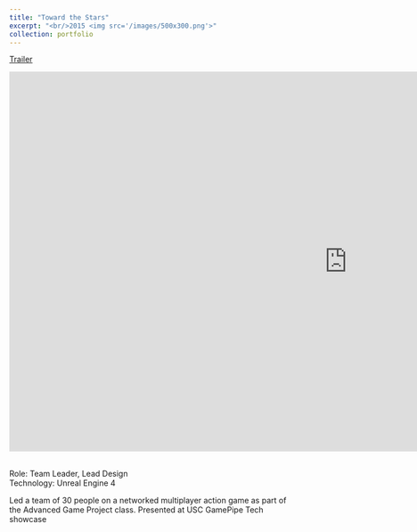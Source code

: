 ```yaml
---
title: "Toward the Stars"
excerpt: "<br/>2015 <img src='/images/500x300.png'>"
collection: portfolio
---
```


[Trailer](https://youtu.be/xTYO4FJvQT0)

<iframe width="1212" height="682" src="https://www.youtube.com/embed/xTYO4FJvQT0" title="Toward the Stars Spring 2015 Trailer" frameborder="0" allow="accelerometer; autoplay; clipboard-write; encrypted-media; gyroscope; picture-in-picture; web-share" referrerpolicy="strict-origin-when-cross-origin" allowfullscreen></iframe>

<br>Role: Team Leader, Lead Design
<br>Technology: Unreal Engine 4

Led a team of 30 people on a networked multiplayer action game as part of the Advanced Game Project class.
Presented at USC GamePipe Tech showcase
